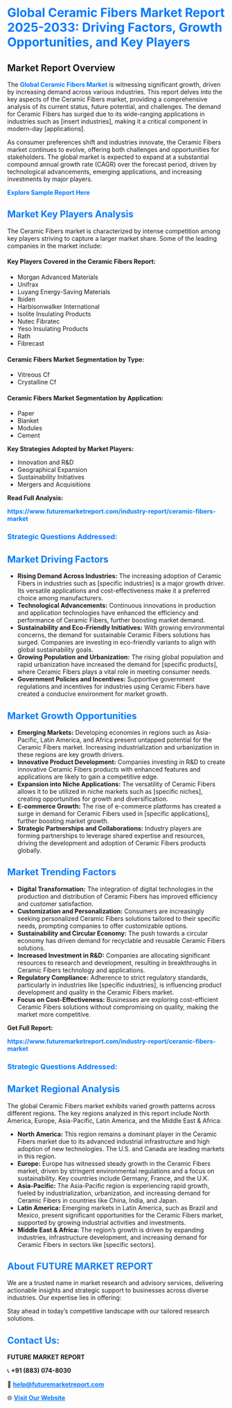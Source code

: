 <h1 style="color: #007BFF;">Global Ceramic Fibers Market Report 2025-2033: Driving Factors, Growth Opportunities, and Key Players</h1>

<section id="overview">
<h2>Market Report Overview</h2>
<p>The <a href="https://www.futuremarketreport.com/industry-report/ceramic-fibers-market" style="color: #007BFF; text-decoration: none;"><strong>Global Ceramic Fibers Market</strong></a> is witnessing significant growth, driven by increasing demand across various industries. This report delves into the key aspects of the Ceramic Fibers market, providing a comprehensive analysis of its current status, future potential, and challenges. The demand for Ceramic Fibers has surged due to its wide-ranging applications in industries such as [insert industries], making it a critical component in modern-day [applications].</p>
<p>As consumer preferences shift and industries innovate, the Ceramic Fibers market continues to evolve, offering both challenges and opportunities for stakeholders. The global market is expected to expand at a substantial compound annual growth rate (CAGR) over the forecast period, driven by technological advancements, emerging applications, and increasing investments by major players.</p>
</section>

<section id="overview">
<p><a href="https://www.futuremarketreport.com/request-sample/reportId=31160" style="color: #007BFF; text-decoration: none;"><strong>Explore Sample Report Here</strong></a></p>
</section>

<section id="key-players">
<h2 style="color: #007BFF;">Market Key Players Analysis</h2>
<p>The Ceramic Fibers market is characterized by intense competition among key players striving to capture a larger market share. Some of the leading companies in the market include:</p>
<h4>Key Players Covered in the Ceramic Fibers Report:</h4>
<ul><li>Morgan Advanced Materials</li><li>Unifrax</li><li>Luyang Energy-Saving Materials</li><li>Ibiden</li><li>Harbisonwalker International</li><li>Isolite Insulating Products</li><li>Nutec Fibratec</li><li>Yeso Insulating Products</li><li>Rath</li><li>Fibrecast</li></ul>
<h4>Ceramic Fibers Market Segmentation by Type:</h4>
<ul><li>Vitreous Cf</li><li>Crystalline Cf</li></ul>

<h4>Ceramic Fibers Market Segmentation by Application:</h4>
<ul><li>Paper</li><li>Blanket</li><li>Modules</li><li>Cement</li></ul>
<p><strong>Key Strategies Adopted by Market Players:</strong></p>
<ul>
<li>Innovation and R&D</li>
<li>Geographical Expansion</li>
<li>Sustainability Initiatives</li>
<li>Mergers and Acquisitions</li>
</ul>
</section>

<section>
<p><strong>Read Full Analysis: </strong></p><a href="https://www.futuremarketreport.com/industry-report/ceramic-fibers-market" style="color: #007BFF; text-decoration: none;"><strong>https://www.futuremarketreport.com/industry-report/ceramic-fibers-market</strong></a>
<h3 style="color: #007BFF;">Strategic Questions Addressed:</h3>
</section>

<section id="driving-factors">
<h2 style="color: #007BFF;">Market Driving Factors</h2>
<ul>
<li><strong>Rising Demand Across Industries:</strong> The increasing adoption of Ceramic Fibers in industries such as [specific industries] is a major growth driver. Its versatile applications and cost-effectiveness make it a preferred choice among manufacturers.</li>
<li><strong>Technological Advancements:</strong> Continuous innovations in production and application technologies have enhanced the efficiency and performance of Ceramic Fibers, further boosting market demand.</li>
<li><strong>Sustainability and Eco-Friendly Initiatives:</strong> With growing environmental concerns, the demand for sustainable Ceramic Fibers solutions has surged. Companies are investing in eco-friendly variants to align with global sustainability goals.</li>
<li><strong>Growing Population and Urbanization:</strong> The rising global population and rapid urbanization have increased the demand for [specific products], where Ceramic Fibers plays a vital role in meeting consumer needs.</li>
<li><strong>Government Policies and Incentives:</strong> Supportive government regulations and incentives for industries using Ceramic Fibers have created a conducive environment for market growth.</li>
</ul>
</section>

<section id="growth-opportunities">
<h2 style="color: #007BFF;">Market Growth Opportunities</h2>
<ul>
<li><strong>Emerging Markets:</strong> Developing economies in regions such as Asia-Pacific, Latin America, and Africa present untapped potential for the Ceramic Fibers market. Increasing industrialization and urbanization in these regions are key growth drivers.</li>
<li><strong>Innovative Product Development:</strong> Companies investing in R&D to create innovative Ceramic Fibers products with enhanced features and applications are likely to gain a competitive edge.</li>
<li><strong>Expansion into Niche Applications:</strong> The versatility of Ceramic Fibers allows it to be utilized in niche markets such as [specific niches], creating opportunities for growth and diversification.</li>
<li><strong>E-commerce Growth:</strong> The rise of e-commerce platforms has created a surge in demand for Ceramic Fibers used in [specific applications], further boosting market growth.</li>
<li><strong>Strategic Partnerships and Collaborations:</strong> Industry players are forming partnerships to leverage shared expertise and resources, driving the development and adoption of Ceramic Fibers products globally.</li>
</ul>
</section>

<section id="trending-factors">
<h2 style="color: #007BFF;">Market Trending Factors</h2>
<ul>
<li><strong>Digital Transformation:</strong> The integration of digital technologies in the production and distribution of Ceramic Fibers has improved efficiency and customer satisfaction.</li>
<li><strong>Customization and Personalization:</strong> Consumers are increasingly seeking personalized Ceramic Fibers solutions tailored to their specific needs, prompting companies to offer customizable options.</li>
<li><strong>Sustainability and Circular Economy:</strong> The push towards a circular economy has driven demand for recyclable and reusable Ceramic Fibers solutions.</li>
<li><strong>Increased Investment in R&D:</strong> Companies are allocating significant resources to research and development, resulting in breakthroughs in Ceramic Fibers technology and applications.</li>
<li><strong>Regulatory Compliance:</strong> Adherence to strict regulatory standards, particularly in industries like [specific industries], is influencing product development and quality in the Ceramic Fibers market.</li>
<li><strong>Focus on Cost-Effectiveness:</strong> Businesses are exploring cost-efficient Ceramic Fibers solutions without compromising on quality, making the market more competitive.</li>
</ul>
</section>

<section>
<p><strong>Get Full Report: </strong></p><a href="https://www.futuremarketreport.com/industry-report/ceramic-fibers-market" style="color: #007BFF; text-decoration: none;"><strong>https://www.futuremarketreport.com/industry-report/ceramic-fibers-market</strong></a>
<h3 style="color: #007BFF;">Strategic Questions Addressed:</h3>
</section>


<section id="regional-analysis">
<h2 style="color: #007BFF;">Market Regional Analysis</h2>
<p>The global Ceramic Fibers market exhibits varied growth patterns across different regions. The key regions analyzed in this report include North America, Europe, Asia-Pacific, Latin America, and the Middle East & Africa:</p>
<ul>
<li><strong>North America:</strong> This region remains a dominant player in the Ceramic Fibers market due to its advanced industrial infrastructure and high adoption of new technologies. The U.S. and Canada are leading markets in this region.</li>
<li><strong>Europe:</strong> Europe has witnessed steady growth in the Ceramic Fibers market, driven by stringent environmental regulations and a focus on sustainability. Key countries include Germany, France, and the U.K.</li>
<li><strong>Asia-Pacific:</strong> The Asia-Pacific region is experiencing rapid growth, fueled by industrialization, urbanization, and increasing demand for Ceramic Fibers in countries like China, India, and Japan.</li>
<li><strong>Latin America:</strong> Emerging markets in Latin America, such as Brazil and Mexico, present significant opportunities for the Ceramic Fibers market, supported by growing industrial activities and investments.</li>
<li><strong>Middle East & Africa:</strong> The region’s growth is driven by expanding industries, infrastructure development, and increasing demand for Ceramic Fibers in sectors like [specific sectors].</li>
</ul>
</section>

<footer>
<h2 style="color: #007BFF;">About FUTURE MARKET REPORT</h2>
<p>We are a trusted name in market research and advisory services, delivering actionable insights and strategic support to businesses across diverse industries. Our expertise lies in offering:</p>

<p>Stay ahead in today’s competitive landscape with our tailored research solutions.</p>

<h2 style="color: #007BFF;">Contact Us:</h2>
<p><strong>FUTURE MARKET REPORT</strong></p>
<p>📞 <strong>+91 (883) 074-8030</strong></p>
<p>📧 <strong><a href="mailto:help@futuremarketreport.com" style="color: #007BFF;">help@futuremarketreport.com</a></strong></p>
<p>🌐 <strong><a href="https://www.futuremarketreport.com/" style="color: #007BFF;">Visit Our Website</a></strong></p>
</footer>
